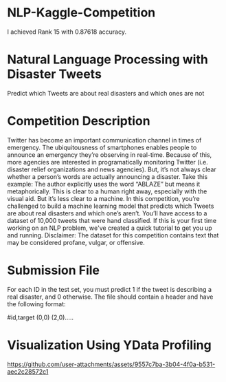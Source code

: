 # NLP-Kaggle-Competition
I achieved Rank 15 with 0.87618 accuracy.
# Natural Language Processing with Disaster Tweets
Predict which Tweets are about real disasters and which ones are not

# Competition Description
Twitter has become an important communication channel in times of emergency.
The ubiquitousness of smartphones enables people to announce an emergency they’re observing in real-time. Because of this, more agencies are interested in programatically monitoring Twitter (i.e. disaster relief organizations and news agencies). But, it’s not always clear whether a person’s words are actually announcing a disaster. Take this example:
The author explicitly uses the word “ABLAZE” but means it metaphorically. This is clear to a human right away, especially with the visual aid. But it’s less clear to a machine.
In this competition, you’re challenged to build a machine learning model that predicts which Tweets are about real disasters and which one’s aren’t. You’ll have access to a dataset of 10,000 tweets that were hand classified. If this is your first time working on an NLP problem, we've created a quick tutorial to get you up and running.
Disclaimer: The dataset for this competition contains text that may be considered profane, vulgar, or offensive.

# Submission File
For each ID in the test set, you must predict 1 if the tweet is describing a real disaster, and 0 otherwise. The file should contain a header and have the following format:

#id,target
(0,0)
(2,0).....

# Visualization Using YData Profiling

https://github.com/user-attachments/assets/9557c7ba-3b04-4f0a-b531-aec2c28572c1




